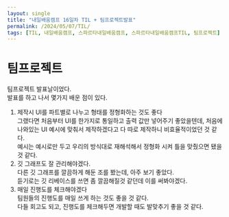 ```yaml
---
layout: single
title: "내일배움캠프 16일차 TIL + 팀프로젝트발표"
permalink: /2024/05/07/TIL/
tags: [TIL, 내일배움캠프, 스파르타내일배움캠프, 스파르타내일배움캠프TIL, 팀프로젝트]
---
```

# 팀프로젝트
팀프로젝트 발표날이었다.<br>
발표를 하고 나서 몇가지 배운 점이 있다.<br>
1. 제작시 UI를 파트별로 나누고 형태를 정형화하는 것도 좋다<br>
   그랬다면 처음부터 UI를 한가지로 통일하고 출력 값만 넣어주기 좋았을텐데, 처음에 나와있는 UI 예시에 맞춰서 제작하겠다고 다 따로 제작하니 비효율적이었던 것 같다.<br>
   예시는 예시로만 두고 우리의 방식대로 재해석해서 정형화 시켜 틀을 맞췄으면 됐을 것 같다.
2. 깃 그래프도 잘 관리해야겠다.<br>
  다른 깃 그래프를 깔끔하게 해둔 조를 봤는데, 아주 보기 좋았다.<br>
  듣기로는 깃 리베이스를 쓰면 좀 깔끔해질것 같던데 이를 써봐야겠다.<br>
3. 매일 진행도를 체크해야겠다<br>
  팀원들의 진행도를 매일 쓰게 하는 것도 좋을 것 같다.<br>
  다들 회고도 되고, 진행도를 체크해두면 개발할 때도 발맞추기 좋을 것 같다.<br>
